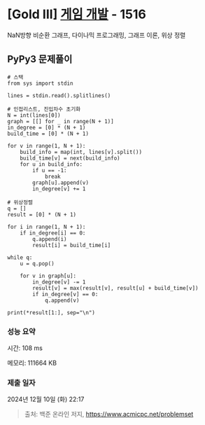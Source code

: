 # [Gold III] [게임 개발](https://www.acmicpc.net/problem/1516) - 1516 

NaN방향 비순환 그래프, 다이나믹 프로그래밍, 그래프 이론, 위상 정렬

## PyPy3 문제풀이

```PyPy3
# 스택
from sys import stdin

lines = stdin.read().splitlines()

# 인접리스트, 진입차수 초기화
N = int(lines[0])
graph = [[] for _ in range(N + 1)]
in_degree = [0] * (N + 1)
build_time = [0] * (N + 1)

for v in range(1, N + 1):
    build_info = map(int, lines[v].split())
    build_time[v] = next(build_info)
    for u in build_info:
        if u == -1:
            break
        graph[u].append(v)
        in_degree[v] += 1
    
# 위상정렬
q = []
result = [0] * (N + 1)

for i in range(1, N + 1):
    if in_degree[i] == 0:
        q.append(i)
        result[i] = build_time[i]

while q:
    u = q.pop()
    
    for v in graph[u]:
        in_degree[v] -= 1
        result[v] = max(result[v], result[u] + build_time[v])
        if in_degree[v] == 0:
            q.append(v)

print(*result[1:], sep="\n")
```

### 성능 요약

시간: 108 ms

메모리: 111664 KB

### 제출 일자

2024년 12월 10일 (화) 22:17

> 출처: 백준 온라인 저지, https://www.acmicpc.net/problemset 

